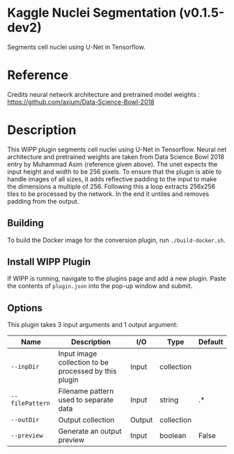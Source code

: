 # Kaggle Nuclei Segmentation (v0.1.5-dev2)

Segments cell nuclei using U-Net in Tensorflow.

# Reference
Credits neural network architecture and pretrained model weights : https://github.com/axium/Data-Science-Bowl-2018

# Description
This WIPP plugin segments cell nuclei using U-Net in Tensorflow. Neural net architecture and pretrained weights are taken from Data Science Bowl 2018 entry by Muhammad Asim (reference given above). The unet expects the input height and width to be 256 pixels. To ensure that the plugin is able to handle images of all sizes, it adds reflective padding to the input to make the dimensions a multiple of 256. Following this a loop extracts 256x256 tiles to be processed by the network. In the end it untiles and removes padding from the output.

## Building

To build the Docker image for the conversion plugin, run `./build-docker.sh`.

## Install WIPP Plugin

If WIPP is running, navigate to the plugins page and add a new plugin. Paste the
contents of `plugin.json` into the pop-up window and submit.

## Options

This plugin takes 3 input arguments and 1 output argument:

| Name          | Description             | I/O    | Type   | Default |
|---------------|-------------------------|--------|--------|--------- |
| `--inpDir`       | Input image collection to be processed by this plugin | Input | collection |
| `--filePattern`  | Filename pattern used to separate data | Input | string | .* |
| `--outDir`       | Output collection | Output | collection |
| `--preview`  | Generate an output preview | Input | boolean | False |
